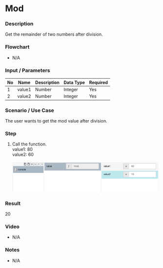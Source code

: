 ﻿# Mod


### Description

Get the remainder of two numbers after division.

### Flowchart

- N/A 

### Input / Parameters

| No | Name | Description | Data Type | Required |
| ------ | ------ | ------ |------ | ------ |
| 1 | value1 | Number | Integer | Yes  |
| 2 | value2 | Number | Integer | Yes  |

### Scenario / Use Case

The user wants to get the mod value after division.<br />

### Step

1. Call the function.<br>
    value1: 80<br />
    value2: 60<br />
    
    ![](mod-step-1.png?raw=true)

### Result

20

### Video

- N/A

<!--[![Video](http://i.imgur.com/Ot5DWAW.png)](https://youtu.be/StTqXEQ2l-Y?t=35s)-->


### Notes

- N/A